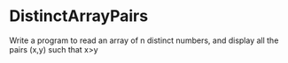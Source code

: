 # DistinctArrayPairs
Write a program to read an array of n distinct numbers, and display all the pairs (x,y) such  that x>y
